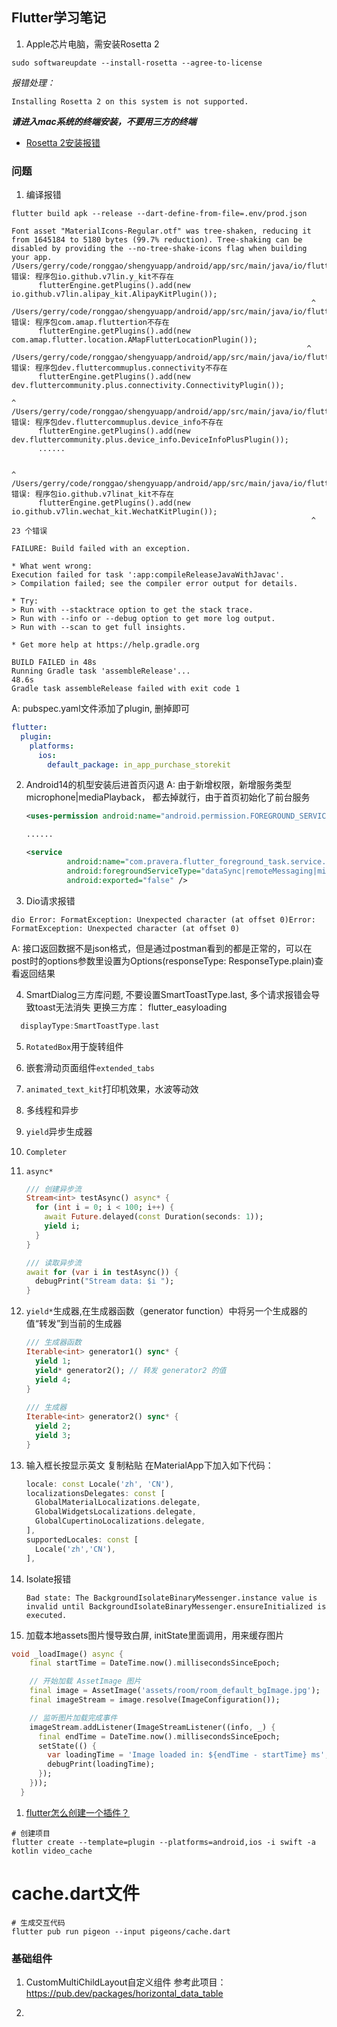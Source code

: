 ## Flutter学习笔记

1. Apple芯片电脑，需安装Rosetta 2
```
sudo softwareupdate --install-rosetta --agree-to-license
```
*报错处理：*
```
Installing Rosetta 2 on this system is not supported.
```
***请进入mac系统的终端安装，不要用三方的终端***

- [Rosetta 2安装报错](https://machow2.com/rosetta-mac/)



### 问题
1. 编译报错
```shell
flutter build apk --release --dart-define-from-file=.env/prod.json

Font asset "MaterialIcons-Regular.otf" was tree-shaken, reducing it from 1645184 to 5180 bytes (99.7% reduction). Tree-shaking can be disabled by providing the --no-tree-shake-icons flag when building your app.
/Users/gerry/code/ronggao/shengyuapp/android/app/src/main/java/io/flutter/plugins/GeneratedPluginRegistrant.java:19: 错误: 程序包io.github.v7lin.y_kit不存在
      flutterEngine.getPlugins().add(new io.github.v7lin.alipay_kit.AlipayKitPlugin());
                                                                   ^
/Users/gerry/code/ronggao/shengyuapp/android/app/src/main/java/io/flutter/plugins/GeneratedPluginRegistrant.java:24: 错误: 程序包com.amap.fluttertion不存在
      flutterEngine.getPlugins().add(new com.amap.flutter.location.AMapFlutterLocationPlugin());
                                                                  ^
/Users/gerry/code/ronggao/shengyuapp/android/app/src/main/java/io/flutter/plugins/GeneratedPluginRegistrant.java:29: 错误: 程序包dev.fluttercommuplus.connectivity不存在
      flutterEngine.getPlugins().add(new dev.fluttercommunity.plus.connectivity.ConnectivityPlugin());
                                                                               ^
/Users/gerry/code/ronggao/shengyuapp/android/app/src/main/java/io/flutter/plugins/GeneratedPluginRegistrant.java:34: 错误: 程序包dev.fluttercommuplus.device_info不存在
      flutterEngine.getPlugins().add(new dev.fluttercommunity.plus.device_info.DeviceInfoPlusPlugin());
      ......

                                                                          ^
/Users/gerry/code/ronggao/shengyuapp/android/app/src/main/java/io/flutter/plugins/GeneratedPluginRegistrant.java:129: 错误: 程序包io.github.v7linat_kit不存在
      flutterEngine.getPlugins().add(new io.github.v7lin.wechat_kit.WechatKitPlugin());
                                                                   ^
23 个错误

FAILURE: Build failed with an exception.

* What went wrong:
Execution failed for task ':app:compileReleaseJavaWithJavac'.
> Compilation failed; see the compiler error output for details.

* Try:
> Run with --stacktrace option to get the stack trace.
> Run with --info or --debug option to get more log output.
> Run with --scan to get full insights.

* Get more help at https://help.gradle.org

BUILD FAILED in 48s
Running Gradle task 'assembleRelease'...                           48.6s
Gradle task assembleRelease failed with exit code 1
```
A: pubspec.yaml文件添加了plugin, 删掉即可
```yaml
flutter:
  plugin:
    platforms:
      ios:
        default_package: in_app_purchase_storekit
```

2. Android14的机型安装后进首页闪退
   A: 由于新增权限<uses-permission android:name="android.permission.FOREGROUND_SERVICE_MEDIA_PLAYBACK" />，新增服务类型microphone|mediaPlayback， 都去掉就行，由于首页初始化了前台服务
   ```xml
   <uses-permission android:name="android.permission.FOREGROUND_SERVICE_MEDIA_PLAYBACK" />

   ......

   <service
            android:name="com.pravera.flutter_foreground_task.service.ForegroundService"
            android:foregroundServiceType="dataSync|remoteMessaging|microphone|mediaPlayback"
            android:exported="false" />
   ```

3. Dio请求报错
```shell
dio Error: FormatException: Unexpected character (at offset 0)Error: FormatException: Unexpected character (at offset 0)
```
A: 接口返回数据不是json格式，但是通过postman看到的都是正常的，可以在post时的options参数里设置为Options(responseType: ResponseType.plain)查看返回结果

4. SmartDialog三方库问题, 不要设置SmartToastType.last, 多个请求报错会导致toast无法消失
  更换三方库： flutter_easyloading
  ```dart
    displayType:SmartToastType.last
  ```

5. `RotatedBox`用于旋转组件
6. 嵌套滑动页面组件`extended_tabs`
7. `animated_text_kit`打印机效果，水波等动效
8. 多线程和异步
9. `yield`异步生成器
10. `Completer`
11. `async*`
    ```dart
    /// 创建异步流
    Stream<int> testAsync() async* {
      for (int i = 0; i < 100; i++) {
        await Future.delayed(const Duration(seconds: 1));
        yield i;
      }
    }

    /// 读取异步流
    await for (var i in testAsync()) {
      debugPrint("Stream data: $i ");
    }
    ```
12. `yield*`生成器,在生成器函数（generator function）中将另一个生成器的值“转发”到当前的生成器
    
    ```dart
    /// 生成器函数
    Iterable<int> generator1() sync* {
      yield 1;
      yield* generator2(); // 转发 generator2 的值
      yield 4;
    }
  
    /// 生成器
    Iterable<int> generator2() sync* {
      yield 2;
      yield 3;
    }
    ```

13. 输入框长按显示英文 复制粘贴
    在MaterialApp下加入如下代码：
    ```dart
    locale: const Locale('zh', 'CN'),
    localizationsDelegates: const [
      GlobalMaterialLocalizations.delegate,
      GlobalWidgetsLocalizations.delegate,
      GlobalCupertinoLocalizations.delegate,
    ],
    supportedLocales: const [
      Locale('zh','CN'),
    ],
    ```
14. Isolate报错
    ```
    Bad state: The BackgroundIsolateBinaryMessenger.instance value is invalid until BackgroundIsolateBinaryMessenger.ensureInitialized is executed.
    ```

    
15. 加载本地assets图片慢导致白屏, initState里面调用，用来缓存图片
```dart
void _loadImage() async {
    final startTime = DateTime.now().millisecondsSinceEpoch;

    // 开始加载 AssetImage 图片
    final image = AssetImage('assets/room/room_default_bgImage.jpg');
    final imageStream = image.resolve(ImageConfiguration());

    // 监听图片加载完成事件
    imageStream.addListener(ImageStreamListener((info, _) {
      final endTime = DateTime.now().millisecondsSinceEpoch;
      setState(() {
        var loadingTime = 'Image loaded in: ${endTime - startTime} ms';
        debugPrint(loadingTime);
      });
    }));
  }
```

1.  [flutter怎么创建一个插件？](https://www.fullstackaction.com/pages/9a078b/)
```shell
# 创建项目
flutter create --template=plugin --platforms=android,ios -i swift -a kotlin video_cache
```
# cache.dart文件
```shell
# 生成交互代码
flutter pub run pigeon --input pigeons/cache.dart
```


### 基础组件
1. CustomMultiChildLayout自定义组件
   参考此项目：https://pub.dev/packages/horizontal_data_table

2. 
